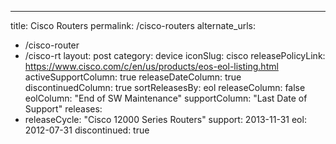 ---
title: Cisco Routers
permalink: /cisco-routers
alternate_urls:
- /cisco-router
- /cisco-rt
layout: post
category: device
iconSlug: cisco
releasePolicyLink: https://www.cisco.com/c/en/us/products/eos-eol-listing.html
activeSupportColumn: true
releaseDateColumn: true
discontinuedColumn: true
sortReleasesBy: eol
releaseColumn: false
eolColumn: "End of SW Maintenance"
supportColumn: "Last Date of Support"
releases:
-   releaseCycle: "Cisco 12000 Series Routers"
    support: 2013-11-31
    eol: 2012-07-31
    discontinued: true
